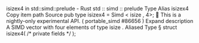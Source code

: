isizex4 in std::simd::prelude - Rust
std
::
simd
::
prelude
Type Alias
isizex4
Copy item path
Source
pub type isizex4 =
Simd
<
isize
, 4>;
🔬
This is a nightly-only experimental API. (
portable_simd
#86656
)
Expand description
A SIMD vector with four elements of type
isize
.
Aliased Type
§
struct isizex4(
/* private fields */
);